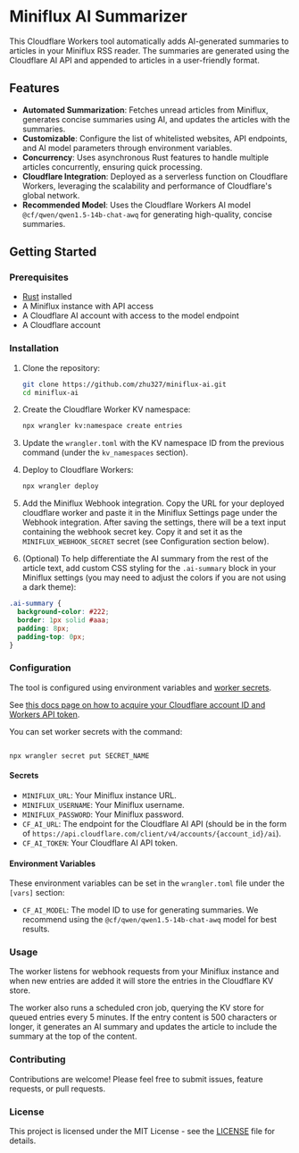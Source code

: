# Miniflux AI Summarizer

This Cloudflare Workers tool automatically adds AI-generated summaries to articles in your Miniflux RSS reader. The summaries are generated using the Cloudflare AI API and appended to articles in a user-friendly format.

## Features

- **Automated Summarization**: Fetches unread articles from Miniflux, generates concise summaries using AI, and updates the articles with the summaries.
- **Customizable**: Configure the list of whitelisted websites, API endpoints, and AI model parameters through environment variables.
- **Concurrency**: Uses asynchronous Rust features to handle multiple articles concurrently, ensuring quick processing.
- **Cloudflare Integration**: Deployed as a serverless function on Cloudflare Workers, leveraging the scalability and performance of Cloudflare's global network.
- **Recommended Model**: Uses the Cloudflare Workers AI model `@cf/qwen/qwen1.5-14b-chat-awq` for generating high-quality, concise summaries.

## Getting Started

### Prerequisites

- [Rust](https://www.rust-lang.org/tools/install) installed
- A Miniflux instance with API access
- A Cloudflare AI account with access to the model endpoint
- A Cloudflare account

### Installation

1. Clone the repository:

   ```bash
   git clone https://github.com/zhu327/miniflux-ai.git
   cd miniflux-ai
   ```

2. Create the Cloudflare Worker KV namespace:

   ```bash
   npx wrangler kv:namespace create entries
   ```

3. Update the `wrangler.toml` with the KV namespace ID from the previous command (under the `kv_namespaces` section).

4. Deploy to Cloudflare Workers:

   ```bash
   npx wrangler deploy
   ```

5. Add the Miniflux Webhook integration. Copy the URL for your deployed cloudflare worker and paste it in the Miniflux Settings page under the Webhook integration. After saving the settings, there will be a text input containing the webhook secret key. Copy it and set it as the `MINIFLUX_WEBHOOK_SECRET` secret (see Configuration section below).

6. (Optional) To help differentiate the AI summary from the rest of the article text, add custom CSS styling for the `.ai-summary` block in your Miniflux settings (you may need to adjust the colors if you are not using a dark theme):

```css
.ai-summary {
  background-color: #222;
  border: 1px solid #aaa;
  padding: 8px;
  padding-top: 0px;
}
```

### Configuration

The tool is configured using environment variables and [worker secrets](https://developers.cloudflare.com/workers/configuration/secrets/).

See [this docs page on how to acquire your Cloudflare account ID and Workers API token](https://developers.cloudflare.com/workers-ai/get-started/rest-api/).

You can set worker secrets with the command:

```

npx wrangler secret put SECRET_NAME

```

#### Secrets

- `MINIFLUX_URL`: Your Miniflux instance URL.
- `MINIFLUX_USERNAME`: Your Miniflux username.
- `MINIFLUX_PASSWORD`: Your Miniflux password.
- `CF_AI_URL`: The endpoint for the Cloudflare AI API (should be in the form of `https://api.cloudflare.com/client/v4/accounts/{account_id}/ai`).
- `CF_AI_TOKEN`: Your Cloudflare AI API token.

#### Environment Variables

These environment variables can be set in the `wrangler.toml` file under the `[vars]` section:

- `CF_AI_MODEL`: The model ID to use for generating summaries. We recommend using the `@cf/qwen/qwen1.5-14b-chat-awq` model for best results.

### Usage

The worker listens for webhook requests from your Miniflux instance and when new entries are added it will store the entries in the Cloudflare KV store.

The worker also runs a scheduled cron job, querying the KV store for queued entries every 5 minutes. If the entry content is 500 characters or longer, it generates an AI summary and updates the article to include the summary at the top of the content.

### Contributing

Contributions are welcome! Please feel free to submit issues, feature requests, or pull requests.

### License

This project is licensed under the MIT License - see the [LICENSE](LICENSE) file for details.

